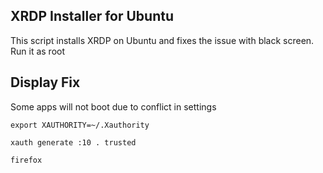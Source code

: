 ## XRDP Installer for Ubuntu
This script installs XRDP on Ubuntu and fixes the issue with black screen. Run it as root

## Display Fix
Some apps will not boot due to conflict in settings

`export XAUTHORITY=~/.Xauthority`

`xauth generate :10 . trusted`

`firefox`
